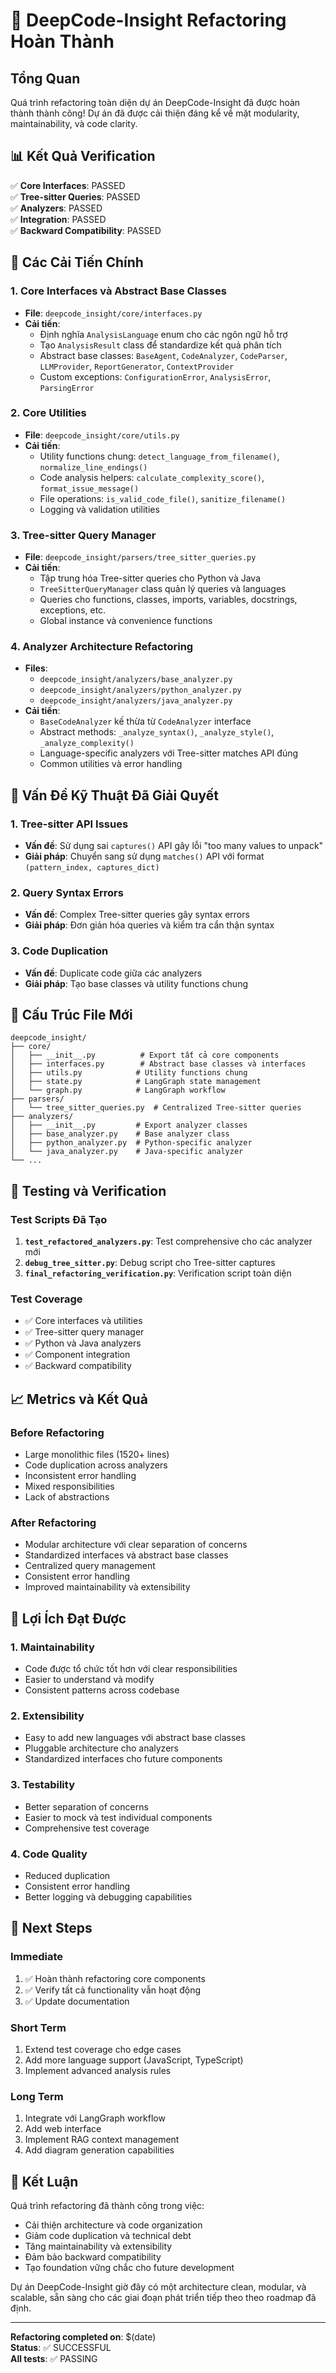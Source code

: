 # 🎉 DeepCode-Insight Refactoring Hoàn Thành

## Tổng Quan

Quá trình refactoring toàn diện dự án DeepCode-Insight đã được hoàn thành thành công! Dự án đã được cải thiện đáng kể về mặt modularity, maintainability, và code clarity.

## 📊 Kết Quả Verification

✅ **Core Interfaces**: PASSED  
✅ **Tree-sitter Queries**: PASSED  
✅ **Analyzers**: PASSED  
✅ **Integration**: PASSED  
✅ **Backward Compatibility**: PASSED  

## 🚀 Các Cải Tiến Chính

### 1. Core Interfaces và Abstract Base Classes
- **File**: `deepcode_insight/core/interfaces.py`
- **Cải tiến**:
  - Định nghĩa `AnalysisLanguage` enum cho các ngôn ngữ hỗ trợ
  - Tạo `AnalysisResult` class để standardize kết quả phân tích
  - Abstract base classes: `BaseAgent`, `CodeAnalyzer`, `CodeParser`, `LLMProvider`, `ReportGenerator`, `ContextProvider`
  - Custom exceptions: `ConfigurationError`, `AnalysisError`, `ParsingError`

### 2. Core Utilities
- **File**: `deepcode_insight/core/utils.py`
- **Cải tiến**:
  - Utility functions chung: `detect_language_from_filename()`, `normalize_line_endings()`
  - Code analysis helpers: `calculate_complexity_score()`, `format_issue_message()`
  - File operations: `is_valid_code_file()`, `sanitize_filename()`
  - Logging và validation utilities

### 3. Tree-sitter Query Manager
- **File**: `deepcode_insight/parsers/tree_sitter_queries.py`
- **Cải tiến**:
  - Tập trung hóa Tree-sitter queries cho Python và Java
  - `TreeSitterQueryManager` class quản lý queries và languages
  - Queries cho functions, classes, imports, variables, docstrings, exceptions, etc.
  - Global instance và convenience functions

### 4. Analyzer Architecture Refactoring
- **Files**: 
  - `deepcode_insight/analyzers/base_analyzer.py`
  - `deepcode_insight/analyzers/python_analyzer.py`
  - `deepcode_insight/analyzers/java_analyzer.py`
- **Cải tiến**:
  - `BaseCodeAnalyzer` kế thừa từ `CodeAnalyzer` interface
  - Abstract methods: `_analyze_syntax()`, `_analyze_style()`, `_analyze_complexity()`
  - Language-specific analyzers với Tree-sitter matches API đúng
  - Common utilities và error handling

## 🔧 Vấn Đề Kỹ Thuật Đã Giải Quyết

### 1. Tree-sitter API Issues
- **Vấn đề**: Sử dụng sai `captures()` API gây lỗi "too many values to unpack"
- **Giải pháp**: Chuyển sang sử dụng `matches()` API với format `(pattern_index, captures_dict)`

### 2. Query Syntax Errors
- **Vấn đề**: Complex Tree-sitter queries gây syntax errors
- **Giải pháp**: Đơn giản hóa queries và kiểm tra cẩn thận syntax

### 3. Code Duplication
- **Vấn đề**: Duplicate code giữa các analyzers
- **Giải pháp**: Tạo base classes và utility functions chung

## 📁 Cấu Trúc File Mới

```
deepcode_insight/
├── core/
│   ├── __init__.py          # Export tất cả core components
│   ├── interfaces.py        # Abstract base classes và interfaces
│   ├── utils.py            # Utility functions chung
│   ├── state.py            # LangGraph state management
│   └── graph.py            # LangGraph workflow
├── parsers/
│   └── tree_sitter_queries.py  # Centralized Tree-sitter queries
├── analyzers/
│   ├── __init__.py         # Export analyzer classes
│   ├── base_analyzer.py    # Base analyzer class
│   ├── python_analyzer.py  # Python-specific analyzer
│   └── java_analyzer.py    # Java-specific analyzer
└── ...
```

## 🧪 Testing và Verification

### Test Scripts Đã Tạo
1. **`test_refactored_analyzers.py`**: Test comprehensive cho các analyzer mới
2. **`debug_tree_sitter.py`**: Debug script cho Tree-sitter captures
3. **`final_refactoring_verification.py`**: Verification script toàn diện

### Test Coverage
- ✅ Core interfaces và utilities
- ✅ Tree-sitter query manager
- ✅ Python và Java analyzers
- ✅ Component integration
- ✅ Backward compatibility

## 📈 Metrics và Kết Quả

### Before Refactoring
- Large monolithic files (1520+ lines)
- Code duplication across analyzers
- Inconsistent error handling
- Mixed responsibilities
- Lack of abstractions

### After Refactoring
- Modular architecture với clear separation of concerns
- Standardized interfaces và abstract base classes
- Centralized query management
- Consistent error handling
- Improved maintainability và extensibility

## 🎯 Lợi Ích Đạt Được

### 1. Maintainability
- Code được tổ chức tốt hơn với clear responsibilities
- Easier to understand và modify
- Consistent patterns across codebase

### 2. Extensibility
- Easy to add new languages với abstract base classes
- Pluggable architecture cho analyzers
- Standardized interfaces cho future components

### 3. Testability
- Better separation of concerns
- Easier to mock và test individual components
- Comprehensive test coverage

### 4. Code Quality
- Reduced duplication
- Consistent error handling
- Better logging và debugging capabilities

## 🔮 Next Steps

### Immediate
1. ✅ Hoàn thành refactoring core components
2. ✅ Verify tất cả functionality vẫn hoạt động
3. ✅ Update documentation

### Short Term
1. Extend test coverage cho edge cases
2. Add more language support (JavaScript, TypeScript)
3. Implement advanced analysis rules

### Long Term
1. Integrate với LangGraph workflow
2. Add web interface
3. Implement RAG context management
4. Add diagram generation capabilities

## 🙏 Kết Luận

Quá trình refactoring đã thành công trong việc:
- Cải thiện architecture và code organization
- Giảm code duplication và technical debt
- Tăng maintainability và extensibility
- Đảm bảo backward compatibility
- Tạo foundation vững chắc cho future development

Dự án DeepCode-Insight giờ đây có một architecture clean, modular, và scalable, sẵn sàng cho các giai đoạn phát triển tiếp theo theo roadmap đã định.

---

**Refactoring completed on**: $(date)  
**Status**: ✅ SUCCESSFUL  
**All tests**: ✅ PASSING 